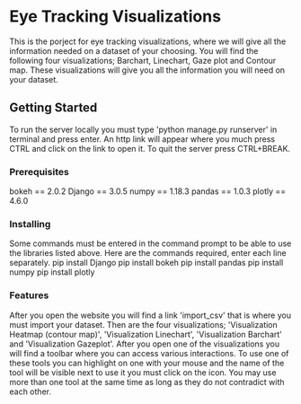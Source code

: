 # Eye Tracking Visualizations
This is the porject for eye tracking visualizations, where we will give all the information needed on a dataset of your choosing. You will find the following four visualizations; Barchart, Linechart, Gaze plot and Contour map. These visualizations will give you all the information you will need on your dataset.

## Getting Started

To run the server locally you must type 'python manage.py runserver' in terminal and press enter. An http link will appear where you much press CTRL and click on the link to open it. To quit the server press CTRL+BREAK.

### Prerequisites
bokeh == 2.0.2
Django == 3.0.5
numpy == 1.18.3
pandas == 1.0.3
plotly == 4.6.0

### Installing
Some commands must be entered in the command prompt to be able to use the libraries listed above. Here are the commands required, enter each line separately. 
pip install Django
pip install bokeh
pip install pandas
pip install numpy
pip install plotly

### Features
After you open the website you will find a link 'import_csv' that is where you must import your dataset. Then are the four visualizations; 'Visualization Heatmap (contour map)', 'Visualization Linechart', 'Visualization Barchart' and 'Visualization Gazeplot'. After you open one of the visualizations you will find a toolbar where you can access various interactions. To use one of these tools you can highlight on one with your mouse and the name of the tool will be visible next to use it you must click on the icon. You may use more than one tool at the same time as long as they do not contradict with each other.